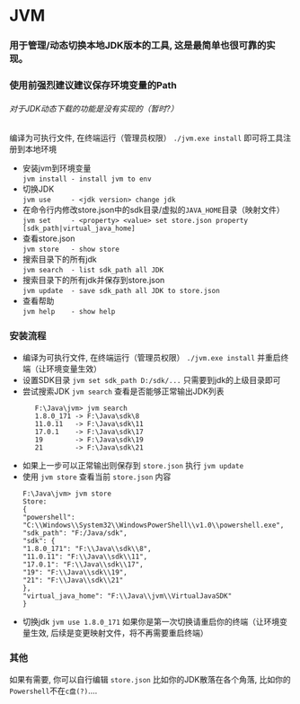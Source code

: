 # JVM

### 用于管理/动态切换本地JDK版本的工具, 这是最简单也很可靠的实现。

### 使用前强烈建议建议保存环境变量的Path

###### 对于JDK动态下载的功能是没有实现的（暂时?）

编译为可执行文件, 在终端运行（管理员权限） `./jvm.exe install` 即可将工具注册到本地环境

- 安装jvm到环境变量<br>
 `jvm install - install jvm to env `<br>
- 切换JDK<br>
 `jvm use     - <jdk version> change jdk `<br>
- 在命令行内修改store.json中的sdk目录/虚拟的`JAVA_HOME`目录（映射文件）<br>
 `jvm set     - <property> <value> set store.json property [sdk_path|virtual_java_home] `<br>
- 查看store.json<br>
 `jvm store   - show store `
- 搜索目录下的所有jdk<br>
 `jvm search  - list sdk_path all JDK `
- 搜索目录下的所有jdk并保存到store.json<br>
 `jvm update  - save sdk_path all JDK to store.json`
- 查看帮助<br>
 `jvm help    - show help `

### 安装流程

- 编译为可执行文件, 在终端运行（管理员权限） `./jvm.exe install` 并重启终端（让环境变量生效）
- 设置SDK目录 `jvm set sdk_path D:/sdk/...` 只需要到jdk的上级目录即可
- 尝试搜索JDK `jvm search` 查看是否能够正常输出JDK列表
  ```
     F:\Java\jvm> jvm search 
     1.8.0_171 -> F:\Java\sdk\8
     11.0.11   -> F:\Java\sdk\11
     17.0.1    -> F:\Java\sdk\17
     19        -> F:\Java\sdk\19
     21        -> F:\Java\sdk\21
  ```
- 如果上一步可以正常输出则保存到 `store.json` 执行 `jvm update`
- 使用 `jvm store` 查看当前 `store.json` 内容
    ```
    F:\Java\jvm> jvm store
    Store:
    {
    "powershell": "C:\\Windows\\System32\\WindowsPowerShell\\v1.0\\powershell.exe",
    "sdk_path": "F:/Java/sdk",
    "sdk": {
    "1.8.0_171": "F:\\Java\\sdk\\8",
    "11.0.11": "F:\\Java\\sdk\\11",
    "17.0.1": "F:\\Java\\sdk\\17",
    "19": "F:\\Java\\sdk\\19",
    "21": "F:\\Java\\sdk\\21"
    },
    "virtual_java_home": "F:\\Java\\jvm\\VirtualJavaSDK"
    }
    ```
- 切换jdk `jvm use 1.8.0_171` 如果你是第一次切换请重启你的终端（让环境变量生效, 后续是变更映射文件，将不再需要重启终端）


### 其他

如果有需要, 你可以自行编辑 `store.json` 比如你的JDK散落在各个角落, 比如你的`Powershell`不在`c盘(?)`....